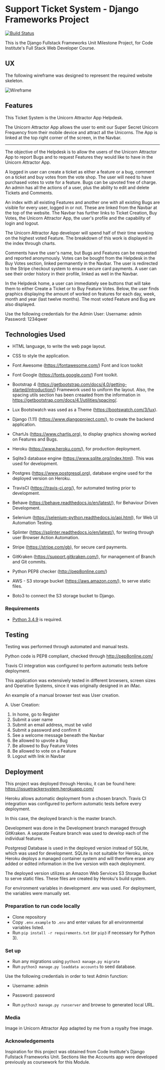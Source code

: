 # Support Ticket System - Django Frameworks Project

[![Build Status](https://travis-ci.org/Mgsignorelli/unicornticket.svg?branch=master)](https://travis-ci.org/Mgsignorelli/unicornticket)

This is the Django Fullstack Frameworks Unit Milestone Project, for Code Institute's Full Stack Web Developer Course.

## UX
The following wireframe was designed to represent the required website skeleton.

![Wireframe](static/img/uniMock1.png "Wireframe") 

## Features
This Ticket System is the Unicorn Attractor App Helpdesk.
 
The Unicorn Attractor App allows the user to emit our Super Secret Unicorn Frequency from their mobile device and attract 
all the Unicorns. 
The App is linked at the top right corner of the screen, in the Navbar. 

_______

The objective of the Helpdesk is to allow the users of the Unicorn Attractor App to report Bugs and to request Features 
they would like to have in the Unicorn Attractor App. 

A logged in user can create a ticket as either a feature or a bug, comment on a ticket and buy votes from the vote shop.
The user will need to have purchased votes to vote for a feature. Bugs can be upvoted free of charge. 
An admin has all the actions of a user, plus the ability to edit and delete Tickets and Comments.

An index with all existing Features and another one with all existing Bugs are visible for every user, logged in or not.
These are linked from the Navbar at the top of the website. The Navbar has further links to Ticket Creation, Buy Votes,
the Unicorn Attractor App, the user's profile and the capability of login and logout. 

The Unicorn Attractor App developer will spend half of their time working on the highest voted Feature.
The breakdown of this work is displayed in the index through charts. 

Comments have the user's name, but Bugs and Features can be requested and reported anonymously.
Votes can be bought from the Helpdesk in the Buy Votes section, linked permanently in the Navbar. 
The user is redirected to the Stripe checkout system to ensure secure card payments. 
A user can see their order history in their profile, linked as well in the Navbar.

In the Helpdesk home, a user can immediately see buttons that will take them to either Create a Ticket or to Buy Feature Votes.
Below, the user finds graphics displaying the amount of worked on features for each day, week, month and year (last twelve months).
The most voted Feature and Bug are also displayed.


Use the following credentials for the Admin User:
Username: admin
Password: 1234qwer


## Technologies Used

- HTML language, to write the web page layout. 

- CSS to style the application.

- Font Awesome (https://fontawesome.com/)
    Font and Icon toolkit

- Font Google (https://fonts.google.com/)
    Font toolkit.

- Bootstrap 4 (https://getbootstrap.com/docs/4.0/getting-started/introduction/)
    Framework used to uniform the layout. Also, the spacing utils section has been creaated from the information in https://getbootstrap.com/docs/4.1/utilities/spacing/.
    
- Lux Bootstwatch was used as a Theme (https://bootswatch.com/3/lux).

- Django (1.11) (https://www.djangoproject.com/), to create the backend application.

- ChartJs (https://www.chartjs.org), to display graphics showing worked on Features and Bugs.

- Heroku (https://www.heroku.com/), for production deployment.
    
- Sqlite3 database engine (https://www.sqlite.org/index.html). This was used for development.

- Postgres (https://www.postgresql.org), database engine used for the deployed version on Heroku.

- TravisCI (https://travis-ci.org/), for automated testing prior to development.

- Behave (https://behave.readthedocs.io/en/latest/), for Behaviour Driven Development.

- Selenium (https://selenium-python.readthedocs.io/api.html), for Web UI Automation Testing.

- Splinter (https://splinter.readthedocs.io/en/latest/), for testing through user Browser Action Automation.

- Stripe (https://stripe.com/gb), for secure card payments.

- GitKraken (https://support.gitkraken.com/), for management of Branch and Git commits.

- Python PEP8 checker (http://pep8online.com/)

- AWS - S3 storage bucket (https://aws.amazon.com/), to serve static files.

- Boto3 to connect the S3 storage bucket to Django.

### Requirements
- [Python 3.4.9](https://www.python.org/downloads/release/python-349/) is required.


## Testing

Testing was performed through automated and manual tests. 

Python code is PEP8 compliant, checked through http://pep8online.com/

Travis CI integration was configured to perform automatic tests before deployment.

This application was extensively tested in different browsers, 
screen sizes and Operative Systems, since it was originally designed in an iMac.


An example of a manual browser test was User creation.

A. User Creation:
  1. In home, go to Register
  2. Submit a user name
  3. Submit an email address, must be valid
  4. Submit a password and confirm it
  5. See a welcome message beneath the Navbar
  6. Be allowed to upvote a Bug
  7. Be allowed to Buy Feature Votes
  8. Be allowed to vote on a Feature
  9. Logout with link in Navbar
  
## Deployment

This project was deployed through Heroku, it can be found here:
https://issuetrackersystem.herokuapp.com/

Heroku allows automatic deployment from a chosen branch.
Travis CI integration was configured to perform automatic tests before every deployment.

In this case, the deployed branch is the master branch. 

Development was done in the Development branch managed through GitKraken.
A separate Feature branch was used to develop each of the individual features.

Postgresql Database is used in the deployed version instead of SQLite, which was used for development. SQLite is not 
suitable for Heroku, since Heroku deploys a managed container system and will therefore erase any added or edited 
information in the live version with each deployment.

The deployed version utilizes an Amazon Web Services S3 Storage Bucket to serve static files. These files are created by Heroku's build system.

For environment variables in development .env was used. For deployment, the variables were manually set.


### Preparation to run code locally
- Clone repository
- Copy `.env.example` to `.env` and enter values for all environmental variables listed.
- Run `pip install -r requirements.txt` (or `pip3` if necessary for Python 3).

### Set up
- Run any migrations using `python3 manage.py migrate`
- Run `python3 manage.py loaddata accounts` to seed database. 

Use the following credentials in order to test Admin function:
 - Username: admin
 - Password: password

- Run `python3 manage.py runserver` and browse to generated local URL.


### Media
Image in Unicorn Attractor App adapted by me from a royalty free image.

### Acknowledgements
Inspiration for this project was obtained from Code Institute's Django Fullstack Frameworks Unit.
Sections like the Accounts app were developed previously as coursework for this Module.